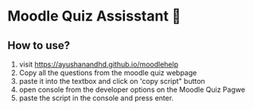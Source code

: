 # Moodle Quiz Assisstant 🧠

## How to use?
1. visit https://ayushanandhd.github.io/moodlehelp
2. Copy all the questions from the moodle quiz webpage
3. paste it into the textbox and click on 'copy script" button
4. open console from the developer options on the Moodle Quiz Pagwe
5. paste the script in the console and press enter.
